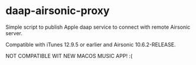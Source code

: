 # daap-airsonic-proxy
Simple script to publish Apple daap service to connect with remote Airsonic server.

Compatible with iTunes 12.9.5 or earlier and Airsonic 10.6.2-RELEASE.

NOT COMPATIBLE WIT NEW MACOS MUSIC APP! :(
